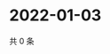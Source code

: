 # 2022-01-03

共 0 条

<!-- BEGIN WEIBO -->
<!-- 最后更新时间 Mon Jan 03 2022 23:15:28 GMT+0800 (China Standard Time) -->

<!-- END WEIBO -->

